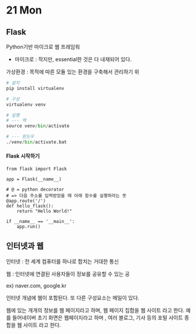 # 21 Mon

## Flask

 Python기반 마이크로 웹 프레임워

* 마이크로 : 작지만, essential한 것은 다 내재되어 있다.

 가상환경 : 목적에 따른 모듈 있는 환경을 구축해서 관리하기 위

```python
# 설치
pip install virtualenv

# 구성
virtualenv venv

# 실행
# --- 맥
source venv/bin/activate

# --- 윈도우
./venv/bin/activate.bat
```

#### Flask 시작하기

```text
from flask import Flask

app = Flask(__name__)

# @ = python decorator
# => 다음 주소를 입력받았을 때 아래 함수를 실행하라는 뜻
@app.route('/')
def hello_flask():
    return "Hello World!"

if __name__ == '__main__':
    app.run()
```

##  인터넷과 웹

 인터넷 : 전 세계 컴퓨터를 하나로 합치는 거대한 통신

 웹 : 인터넷에 연결된 사용자들이 정보를 공유할 수 있는 공

 ex\) naver.com, google.kr

 인터넷 개념에 웹이 포함된다. 또 다른 구성요소는 메일이 있다.

 웹에 있는 개개의 정보를 웹 페이지라고 하며, 웹 페이지 집합을 웹 사이트 라고 한다. 예를 들어네이버 초기 화면은 웹페이지라고 하며 , 여러 블로그, 기사 등의 포털 사이트 종합을 웹 사이트 라고 한다.

 










